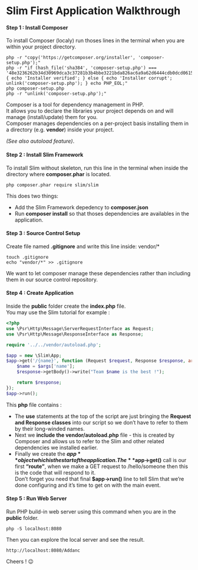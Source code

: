 # Slim First Application Walkthrough
#### Step 1 : Install Composer
To install Composer (localy) run thoses lines in the terminal when you are within your project directory.
```
php -r "copy('https://getcomposer.org/installer', 'composer-setup.php');"
php -r "if (hash_file('sha384', 'composer-setup.php') === '48e3236262b34d30969dca3c37281b3b4bbe3221bda826ac6a9a62d6444cdb0dcd0615698a5cbe587c3f0fe57a54d8f5') { echo 'Installer verified'; } else { echo 'Installer corrupt'; unlink('composer-setup.php'); } echo PHP_EOL;"
php composer-setup.php
php -r "unlink('composer-setup.php');"
```
Composer is a tool for dependency management in PHP.  
It allows you to declare the libraries your project depends on and will manage (install/update) them for you.  
Composer manages dependencies on a per-project basis installing them in a directory (e.g. **vendor**) inside your project.  
  
*(See also autoload feature)*.
#### Step 2 : Install Slim Framework
To install Slim without skeleton, run this line in the terminal when inside the directory where **composer.phar** is located.
```
php composer.phar require slim/slim
```
This does two things:
* Add the Slim Framework depedency to **composer.json**
* Run **composer install** so that thoses dependencies are availables in the application.
#### Step 3 : Source Control Setup
Create file named **.gitignore** and write this line inside: vendor/*
```
touch .gitignore
echo "vendor/*" >> .gitignore
```
We want to let composer manage these dependencies rather than including them in our source control repository.
#### Step 4 : Create Application
Inside the **public** folder create the **index.php** file.  
You may use the Slim tutorial for example :
```php
<?php
use \Psr\Http\Message\ServerRequestInterface as Request;
use \Psr\Http\Message\ResponseInterface as Response;

require '../../vendor/autoload.php';

$app = new \Slim\App;
$app->get('/{name}', function (Request $request, Response $response, array $args) {
    $name = $args['name'];
    $response->getBody()->write("Team $name is the best !");

    return $response;
});
$app->run();
```
This **php** file contains :
* The **use** statements at the top of the script are just bringing the **Request and Response classes** into our script so we don’t have to refer to them by their long-winded names.  
* Next we **include the vendor/autoload.php** file - this is created by Composer and allows us to refer to the Slim and other related dependencies we installed earlier.  
* Finally we create the **$app** object which is the start of the application.  
The **$app->get()** call is our first **“route”**, when we make a GET request to /hello/someone then this is the code that will respond to it.  
Don’t forget you need that final **$app->run()** line to tell Slim that we’re done configuring and it’s time to get on with the main event.  
#### Step 5 : Run Web Server
Run PHP build-in web server using this command when you are in the **public** folder.
```
php -S localhost:8080
```
Then you can explore the local server and see the result.
```
http://localhost:8080/Addanc
```
Cheers ! :wink:
